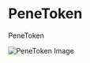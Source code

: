 # PeneToken
PeneToken

![PeneToken Image](https://raw.githubusercontent.com/mattiaa95/PeneToken/main/nepe.png)
